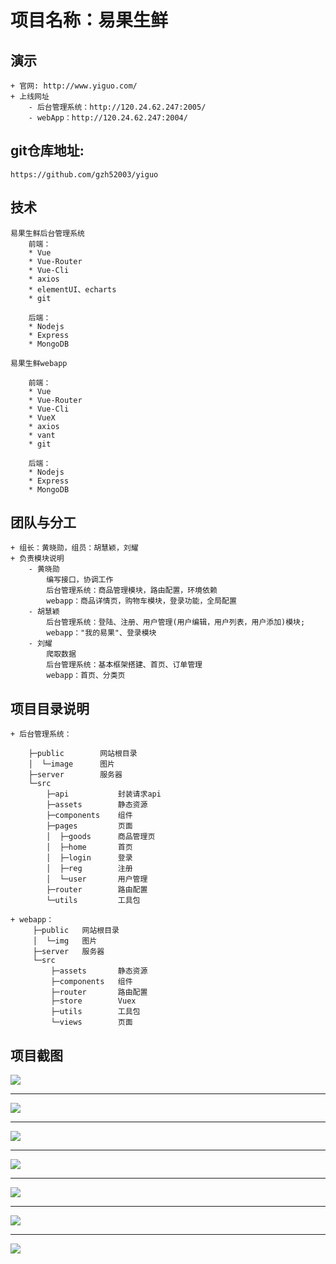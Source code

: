 # 项目名称：易果生鲜

## 演示
    + 官网: http://www.yiguo.com/
    + 上线网址
        - 后台管理系统：http://120.24.62.247:2005/
        - webApp：http://120.24.62.247:2004/

## git仓库地址: 
    https://github.com/gzh52003/yiguo

## 技术
    易果生鲜后台管理系统
        前端：
        * Vue
        * Vue-Router
        * Vue-Cli
        * axios
        * elementUI、echarts
        * git

        后端：
        * Nodejs
        * Express
        * MongoDB

    易果生鲜webapp

        前端：
        * Vue
        * Vue-Router
        * Vue-Cli
        * VueX
        * axios
        * vant
        * git

        后端：
        * Nodejs
        * Express
        * MongoDB

## 团队与分工
    + 组长：黄晓勋，组员：胡慧颖，刘耀
    + 负责模块说明
        - 黄晓勋
            编写接口，协调工作
            后台管理系统：商品管理模块，路由配置，环境依赖
            webapp：商品详情页，购物车模块，登录功能，全局配置
        - 胡慧颖
            后台管理系统：登陆、注册、用户管理(用户编辑，用户列表，用户添加)模块;
            webapp："我的易果"、登录模块
        - 刘耀
            爬取数据
            后台管理系统：基本框架搭建、首页、订单管理
            webapp：首页、分类页


## 项目目录说明
    + 后台管理系统：

        ├─public        网站根目录
        │  └─image      图片
        ├─server        服务器
        └─src
            ├─api           封装请求api
            ├─assets        静态资源 
            ├─components    组件
            ├─pages         页面
            │  ├─goods      商品管理页
            │  ├─home       首页
            │  ├─login      登录
            │  ├─reg        注册
            │  └─user       用户管理
            ├─router        路由配置
            └─utils         工具包

    + webapp：
         ├─public   网站根目录
         │  └─img   图片
         ├─server   服务器
         └─src
             ├─assets       静态资源           
             ├─components   组件
             ├─router       路由配置
             ├─store        Vuex
             ├─utils        工具包
             └─views        页面
            
##  项目截图
![](./project-img/后台管理系统—登录页.png)
***
![](./project-img/后台管理系统—用户管理.png)
***
![](./project-img/后台管理系统—商品管理.png)
***
![](./project-img/webapp-首页.png)
***
![](./project-img/webapp-商品详情页.png)
***
![](./project-img/webapp-购物车.png)
***
![](./project-img/webapp-商品分类.png)